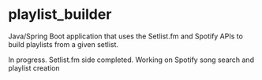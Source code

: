 # playlist_builder
Java/Spring Boot application that uses the Setlist.fm and Spotify APIs to build playlists from a given setlist.

In progress. Setlist.fm side completed. Working on Spotify song search and playlist creation
